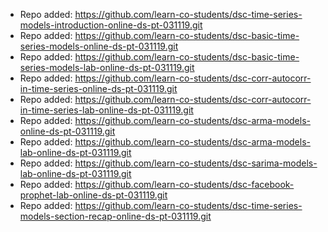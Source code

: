 
- Repo added: https://github.com/learn-co-students/dsc-time-series-models-introduction-online-ds-pt-031119.git
- Repo added: https://github.com/learn-co-students/dsc-basic-time-series-models-online-ds-pt-031119.git
- Repo added: https://github.com/learn-co-students/dsc-basic-time-series-models-lab-online-ds-pt-031119.git
- Repo added: https://github.com/learn-co-students/dsc-corr-autocorr-in-time-series-online-ds-pt-031119.git
- Repo added: https://github.com/learn-co-students/dsc-corr-autocorr-in-time-series-lab-online-ds-pt-031119.git
- Repo added: https://github.com/learn-co-students/dsc-arma-models-online-ds-pt-031119.git
- Repo added: https://github.com/learn-co-students/dsc-arma-models-lab-online-ds-pt-031119.git
- Repo added: https://github.com/learn-co-students/dsc-sarima-models-lab-online-ds-pt-031119.git
- Repo added: https://github.com/learn-co-students/dsc-facebook-prophet-lab-online-ds-pt-031119.git
- Repo added: https://github.com/learn-co-students/dsc-time-series-models-section-recap-online-ds-pt-031119.git
